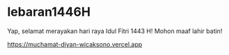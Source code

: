 # lebaran1446H

Yap, selamat merayakan hari raya Idul Fitri 1443 H! Mohon maaf lahir batin!

https://muchamat-diyan-wicaksono.vercel.app

